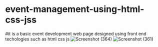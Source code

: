 # event-management-using-html-css-jss
#it is a basic event development web page designed using front end techologies such as html css js
![Screenshot (364)](https://github.com/user-attachments/assets/93502719-1b34-49fe-b6f5-18c43999c2cf)
![Screenshot (361)](https://github.com/user-attachments/assets/8a173159-86d9-4d34-a468-5cfdfed15971)

